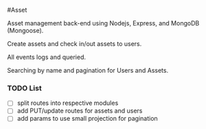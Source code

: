 #Asset

Asset management back-end using Nodejs, Express, and MongoDB (Mongoose).

Create assets and check in/out assets to users.

All events logs and queried.

Searching by name and pagination for Users and Assets.


### TODO List
- [ ] split routes into respective modules
- [ ] add PUT/update routes for assets and users
- [ ] add params to use small projection for pagination